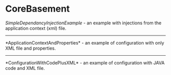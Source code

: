 # CoreBasement

*SimpleDependancyInjectionExample* - an example with injections from the application context (xml) file. <br>
<hr/>
*ApplicationContextAndProperties* - an example of configuration with only XML file and properties. <br>
<hr/>
*ConfigurationWithCodePlusXML* - an example of configuration with JAVA code and XML file. <br>
